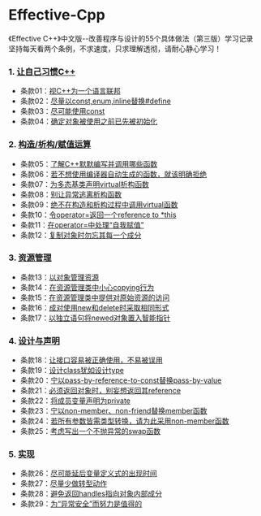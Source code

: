 # Effective-Cpp

《Effective C++》中文版--改善程序与设计的55个具体做法（第三版）学习记录<br>
坚持每天看两个条例，不求速度，只求理解透彻，请耐心静心学习！

### 1. [让自己习惯C++](https://github.com/Tramac/Effective-Cpp/tree/master/Chapter1)
* 条款01：[视C++为一个语言联邦](https://github.com/Tramac/Effective-Cpp/tree/master/Chapter1/item01)
* 条款02：[尽量以const,enum,inline替换#define](https://github.com/Tramac/Effective-Cpp/tree/master/Chapter1/item02)
* 条款03：[尽可能使用const](https://github.com/Tramac/Effective-Cpp/tree/master/Chapter1/item03)
* 条款04：[确定对象被使用之前已先被初始化](https://github.com/Tramac/Effective-Cpp/tree/master/Chapter1/item04)

### 2. [构造/析构/赋值运算](https://github.com/Tramac/Effective-Cpp/tree/master/Chapter2)
* 条款05：[了解C++默默编写并调用哪些函数](https://github.com/Tramac/Effective-Cpp/tree/master/Chapter2/item05)
* 条款06：[若不想使用编译器自动生成的函数，就该明确拒绝](https://github.com/Tramac/Effective-Cpp/tree/master/Chapter2/item06)
* 条款07：[为多态基类声明virtual析构函数](https://github.com/Tramac/Effective-Cpp/tree/master/Chapter2/item07)
* 条款08：[别让异常逃离析构函数](https://github.com/Tramac/Effective-Cpp/tree/master/Chapter2/item08)
* 条款09：[绝不在构造和析构过程中调用virtual函数](https://github.com/Tramac/Effective-Cpp/tree/master/Chapter2/item09)
* 条款10：[令operator=返回一个reference to *this](https://github.com/Tramac/Effective-Cpp/tree/master/Chapter2/item10)
* 条款11：[在operator=中处理“自我赋值”](https://github.com/Tramac/Effective-Cpp/tree/master/Chapter2/item11)
* 条款12：[复制对象时勿忘其每一个成分](https://github.com/Tramac/Effective-Cpp/tree/master/Chapter2/item12)

### 3. [资源管理](https://github.com/Tramac/Effective-Cpp/tree/master/Chapter3)
* 条款13：[以对象管理资源](https://github.com/Tramac/Effective-Cpp/tree/master/Chapter3/item13)
* 条款14：[在资源管理类中小心copying行为](https://github.com/Tramac/Effective-Cpp/tree/master/Chapter3/item14)
* 条款15：[在资源管理类中提供对原始资源的访问](https://github.com/Tramac/Effective-Cpp/tree/master/Chapter3/item15)
* 条款16：[成对使用new和delete时采取相同形式](https://github.com/Tramac/Effective-Cpp/tree/master/Chapter3/item16)
* 条款17：[以独立语句将newed对象置入智能指针](https://github.com/Tramac/Effective-Cpp/tree/master/Chapter3/item17)

### 4. [设计与声明](https://github.com/Tramac/Effective-Cpp/tree/master/Chapter4)
* 条款18：[让接口容易被正确使用，不易被误用](https://github.com/Tramac/Effective-Cpp/tree/master/Chapter4/item18)
* 条款19：[设计class犹如设计type](https://github.com/Tramac/Effective-Cpp/tree/master/Chapter4/item19)
* 条款20：[宁以pass-by-reference-to-const替换pass-by-value](https://github.com/Tramac/Effective-Cpp/tree/master/Chapter4/item20)
* 条款21：[必须返回对象时，别妄想返回其reference](https://github.com/Tramac/Effective-Cpp/tree/master/Chapter4/item21)
* 条款22：[将成员变量声明为private](https://github.com/Tramac/Effective-Cpp/tree/master/Chapter4/item22)
* 条款23：[宁以non-member、non-friend替换member函数](https://github.com/Tramac/Effective-Cpp/tree/master/Chapter4/item23)
* 条款24：[若所有参数皆需类型转换，请为此采用non-member函数](https://github.com/Tramac/Effective-Cpp/tree/master/Chapter4/item24)
* 条款25：[考虑写出一个不抛异常的swap函数](https://github.com/Tramac/Effective-Cpp/tree/master/Chapter4/item25)

### 5. [实现](https://github.com/Tramac/Effective-Cpp/tree/master/Chapter5)
* 条款26：[尽可能延后变量定义式的出现时间](https://github.com/Tramac/Effective-Cpp/tree/master/Chapter5/item26)
* 条款27：[尽量少做转型动作](https://github.com/Tramac/Effective-Cpp/tree/master/Chapter5/item27)
* 条款28：[避免返回handles指向对象内部成分](https://github.com/Tramac/Effective-Cpp/tree/master/Chapter5/item28)
* 条款29：[为“异常安全”而努力是值得的](https://github.com/Tramac/Effective-Cpp/tree/master/Chapter5/item29)
